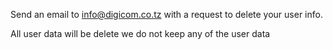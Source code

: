 Send an email to info@digicom.co.tz with a request to delete your user info.

All user data will be delete we do not keep any of the user data
